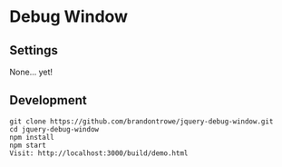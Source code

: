 # Debug Window

## Settings
None... yet!

## Development
```
git clone https://github.com/brandontrowe/jquery-debug-window.git
cd jquery-debug-window
npm install
npm start
Visit: http://localhost:3000/build/demo.html
```
